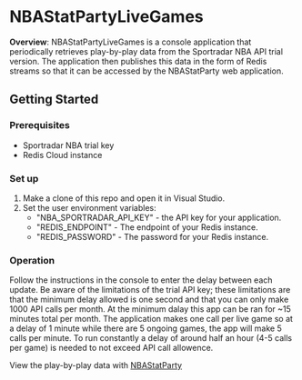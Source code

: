 # NBAStatPartyLiveGames
**Overview**: NBAStatPartyLiveGames is a console application that periodically retrieves play-by-play data from the Sportradar NBA API trial version.
The application then publishes this data in the form of Redis streams so that it can be accessed by the NBAStatParty web application.

## Getting Started
### Prerequisites
* Sportradar NBA trial key
* Redis Cloud instance

### Set up
1. Make a clone of this repo and open it in Visual Studio.
2. Set the user environment variables:
   * "NBA_SPORTRADAR_API_KEY" - the API key for your application.
   * "REDIS_ENDPOINT" - The endpoint of your Redis instance.
   * "REDIS_PASSWORD" - The password for your Redis instance.
  
### Operation
Follow the instructions in the console to enter the delay between each update.
Be aware of the limitations of the trial API key; these limitations are that the minimum delay allowed is one second and that you can only make 1000 API calls per month.
At the minimum dalay this app can be ran for ~15 minutes total per month.
The application makes one call per live game so at a delay of 1 minute while there are 5 ongoing games, the app will make 5 calls per minute.
To run constantly a delay of around half an hour (4-5 calls per game) is needed to not exceed API call allowence.

View the play-by-play data with [NBAStatParty](https://github.com/RafiWick/NBAStatParty)
